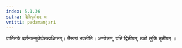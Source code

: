 ```yaml
---
index: 5.1.36
sutra: द्वित्रिपूर्वादण् च
vritti: padamanjari
---
```


 वार्तितके दर्शनात्सूत्रेष्वेतत्प्रक्षिप्तम्। त्रैरूप्यं भवतीति। अण्येकम्, यति द्वितीयम्, ठञो लुकि तृतीयम् ॥